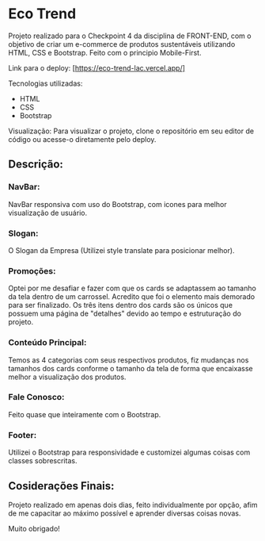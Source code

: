 # Eco Trend

Projeto realizado para o Checkpoint 4 da disciplina de FRONT-END, com o objetivo de criar um e-commerce de produtos sustentáveis utilizando HTML, CSS e Bootstrap. Feito com o principio Mobile-First.

Link para o deploy: [https://eco-trend-lac.vercel.app/]

Tecnologias utilizadas:
- HTML
- CSS
- Bootstrap

Visualização:
Para visualizar o projeto, clone o repositório em seu editor de código ou acesse-o diretamente pelo deploy.

## Descrição:
### NavBar: 
NavBar responsiva com uso do Bootstrap, com icones para melhor visualização de usuário.

### Slogan:
O Slogan da Empresa (Utilizei style translate para posicionar melhor).

### Promoções:
Optei por me desafiar e fazer com que os cards se adaptassem ao tamanho da tela dentro de um carrossel. Acredito que foi o elemento mais demorado para ser finalizado. Os três itens dentro dos cards são os únicos que possuem uma página de "detalhes" devido ao tempo e estruturação do projeto.

### Conteúdo Principal:
Temos as 4 categorias com seus respectivos produtos, fiz mudanças nos tamanhos dos cards conforme o tamanho da tela de forma que encaixasse melhor a visualização dos produtos.

### Fale Conosco:
Feito quase que inteiramente com o Bootstrap.

### Footer:
Utilizei o Bootstrap para responsividade e customizei algumas coisas com classes sobrescritas.

## Cosiderações Finais:
Projeto realizado em apenas dois dias, feito individualmente por opção, afim de me capacitar ao máximo possível e aprender diversas coisas novas.

Muito obrigado!